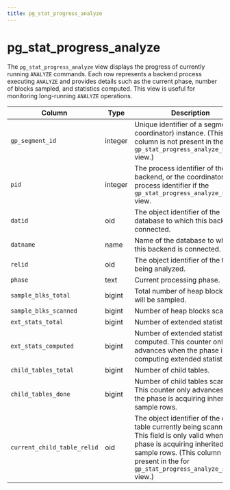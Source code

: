 ```yaml
---
title: pg_stat_progress_analyze
---
```


# pg_stat_progress_analyze

The `pg_stat_progress_analyze` view displays the progress of currently running `ANALYZE` commands. Each row represents a backend process executing `ANALYZE` and provides details such as the current phase, number of blocks sampled, and statistics computed. This view is useful for monitoring long-running `ANALYZE` operations.

|Column|Type|Description|
|------|----|-----------|
|`gp_segment_id`|integer| Unique identifier of a segment (or coordinator) instance. (This column is not present in the `gp_stat_progress_analyze_summary` view.) |
| `pid` | integer | The process identifier of the backend, or the coordinator process identifier if the `gp_stat_progress_analyze_summary` view. |
| `datid` | oid | The object identifier of the database to which this backend is connected. |
| `datname` | name | Name of the database to which this backend is connected. |
| `relid` | oid | The object identifier of the table being analyzed. |
| `phase` | text | Current processing phase.  |
| `sample_blks_total` | bigint | Total number of heap blocks that will be sampled. |
| `sample_blks_scanned` | bigint | Number of heap blocks scanned. |
| `ext_stats_total` | bigint | Number of extended statistics. |
| `ext_stats_computed` | bigint | Number of extended statistics computed. This counter only advances when the phase is computing extended statistics. |
| `child_tables_total` | bigint | Number of child tables. |
| `child_tables_done` | bigint | Number of child tables scanned. This counter only advances when the phase is acquiring inherited sample rows. |
| `current_child_table_relid` | oid | The object identifier of the child table currently being scanned. This field is only valid when the phase is acquiring inherited sample rows. (This column is not present in the for `gp_stat_progress_analyze_summary` view.)|
